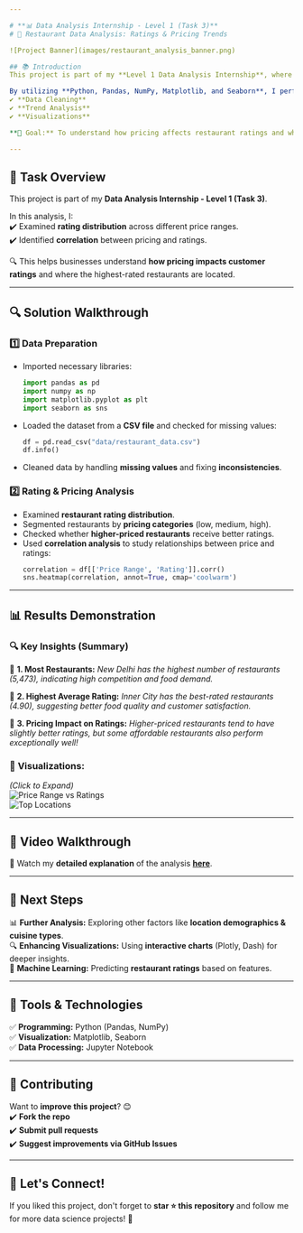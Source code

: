 ```yaml
---

# **📊 Data Analysis Internship - Level 1 (Task 3)**
# 🌟 Restaurant Data Analysis: Ratings & Pricing Trends  

![Project Banner](images/restaurant_analysis_banner.png)  

## 📚 Introduction  
This project is part of my **Level 1 Data Analysis Internship**, where I analyze a dataset containing **restaurant ratings, pricing trends, and customer preferences**.  

By utilizing **Python, Pandas, NumPy, Matplotlib, and Seaborn**, I performed:  
✔️ **Data Cleaning**  
✔️ **Trend Analysis**  
✔️ **Visualizations**  

**🌟 Goal:** To understand how pricing affects restaurant ratings and which restaurant types receive the highest satisfaction.  

---  
```

 

## 📌 Task Overview  
This project is part of my **Data Analysis Internship - Level 1 (Task 3)**.  

In this analysis, I:  
✔️ Examined **rating distribution** across different price ranges.  
✔️ Identified **correlation** between pricing and ratings.  

🔍 This helps businesses understand **how pricing impacts customer ratings** and where the highest-rated restaurants are located.  

---  

## 🔍 Solution Walkthrough  

### **1️⃣ Data Preparation**  
- Imported necessary libraries:  
  ```python
  import pandas as pd
  import numpy as np
  import matplotlib.pyplot as plt
  import seaborn as sns
  ```  
- Loaded the dataset from a **CSV file** and checked for missing values:  
  ```python
  df = pd.read_csv("data/restaurant_data.csv")
  df.info()
  ```  
- Cleaned data by handling **missing values** and fixing **inconsistencies**.  

### **2️⃣ Rating & Pricing Analysis**  
- Examined **restaurant rating distribution**.  
- Segmented restaurants by **pricing categories** (low, medium, high).  
- Checked whether **higher-priced restaurants** receive better ratings.  
- Used **correlation analysis** to study relationships between price and ratings:  
  ```python
  correlation = df[['Price Range', 'Rating']].corr()
  sns.heatmap(correlation, annot=True, cmap='coolwarm')
  ```  

---  

## 📊 Results Demonstration  

### **🔍 Key Insights (Summary)**  

📌 **1. Most Restaurants:** *New Delhi has the highest number of restaurants (5,473), indicating high competition and food demand.*  

📌 **2. Highest Average Rating:** *Inner City has the best-rated restaurants (4.90), suggesting better food quality and customer satisfaction.*  

📌 **3. Pricing Impact on Ratings:** *Higher-priced restaurants tend to have slightly better ratings, but some affordable restaurants also perform exceptionally well!*  

### 🌟 **Visualizations:**  
_(Click to Expand)_  
![Price Range vs Ratings](images/price_range_vs_ratings.png)  
![Top Locations](images/top_locations.png)  

---  

## 🎥 Video Walkthrough  
🎥 Watch my **detailed explanation** of the analysis **[here](https://your-video-link.com)**.  

---  

## 📌 Next Steps  
📊 **Further Analysis:** Exploring other factors like **location demographics & cuisine types**.  
🔍 **Enhancing Visualizations:** Using **interactive charts** (Plotly, Dash) for deeper insights.  
📍 **Machine Learning:** Predicting **restaurant ratings** based on features.  

---  

## 🤖 Tools & Technologies  
✅ **Programming:** Python (Pandas, NumPy)  
✅ **Visualization:** Matplotlib, Seaborn  
✅ **Data Processing:** Jupyter Notebook  

---  

## 📢 Contributing  
Want to **improve this project**? 😊  
✔️ **Fork the repo**  
✔️ **Submit pull requests**  
✔️ **Suggest improvements via GitHub Issues**  

---  

## 🌟 Let's Connect!  
If you liked this project, don't forget to **star ⭐ this repository** and follow me for more data science projects! 🚀  


